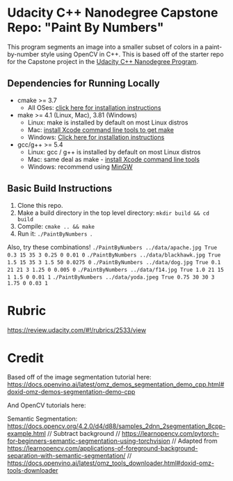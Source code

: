 # Udacity C++ Nanodegree Capstone Repo: "Paint By Numbers"

This program segments an image into a smaller subset of colors in a paint-by-number style using OpenCV in C++. This is based off of the starter repo for the Capstone project in the [Udacity C++ Nanodegree Program](https://www.udacity.com/course/c-plus-plus-nanodegree--nd213).

## Dependencies for Running Locally
* cmake >= 3.7
  * All OSes: [click here for installation instructions](https://cmake.org/install/)
* make >= 4.1 (Linux, Mac), 3.81 (Windows)
  * Linux: make is installed by default on most Linux distros
  * Mac: [install Xcode command line tools to get make](https://developer.apple.com/xcode/features/)
  * Windows: [Click here for installation instructions](http://gnuwin32.sourceforge.net/packages/make.htm)
* gcc/g++ >= 5.4
  * Linux: gcc / g++ is installed by default on most Linux distros
  * Mac: same deal as make - [install Xcode command line tools](https://developer.apple.com/xcode/features/)
  * Windows: recommend using [MinGW](http://www.mingw.org/)

## Basic Build Instructions

1. Clone this repo.
2. Make a build directory in the top level directory: `mkdir build && cd build`
3. Compile: `cmake .. && make`
4. Run it: `./PaintByNumbers `.

Also, try these combinations!
`./PaintByNumbers ../data/apache.jpg True 0.3 15 35 3 0.25 0 0.01 0`
`./PaintByNumbers ../data/blackhawk.jpg True 1.5 15 35 3 1.5 50 0.0275 0`
`./PaintByNumbers ../data/dog.jpg True 0.1 21 21 3 1.25 0 0.005 0`
`./PaintByNumbers ../data/f14.jpg True 1.0 21 15 1 1.5 0 0.01 1`
`./PaintByNumbers ../data/yoda.jpeg True 0.75 30 30 3 1.75 0 0.03 1`




# Rubric 
https://review.udacity.com/#!/rubrics/2533/view

# Credit
Based off of the image segmentation tutorial here:
https://docs.openvino.ai/latest/omz_demos_segmentation_demo_cpp.html#doxid-omz-demos-segmentation-demo-cpp

And OpenCV tutorials here:

Semantic Segmentation:
https://docs.opencv.org/4.2.0/d4/d88/samples_2dnn_2segmentation_8cpp-example.html
    // Subtract background
    // https://learnopencv.com/pytorch-for-beginners-semantic-segmentation-using-torchvision
    // Adapted from https://learnopencv.com/applications-of-foreground-background-separation-with-semantic-segmentation/
    // https://docs.openvino.ai/latest/omz_tools_downloader.html#doxid-omz-tools-downloader